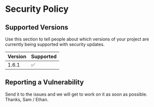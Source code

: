 # Security Policy

## Supported Versions

Use this section to tell people about which versions of your project are
currently being supported with security updates.

| Version | Supported          |
| ------- | ------------------ |
| 1.6.1   | :white_check_mark: |


## Reporting a Vulnerability

Send it to the issues and we will get to work on it as soon as possible. Thanks, Sam / Ethan.
